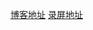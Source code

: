 [博客地址](https://blog.csdn.net/Z_J_Q_/article/details/80244539)
[录屏地址](https://v.qq.com/x/page/o06482ouwwv.html)